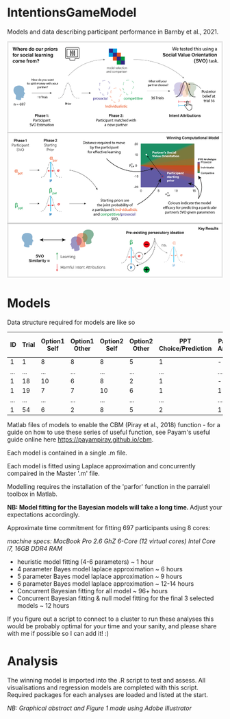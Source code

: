 # IntentionsGameModel
Models and data describing participant performance in Barnby et al., 2021.

![Abstract](GraphicalAbstractAlternative.png)

# Models

Data structure required for models are like so

ID | Trial | Option1 Self | Option1 Other | Option2 Self | Option2 Other | PPT Choice/Prediction | Partner Answer | PPT Choice Categorical | Correct
------------ | ------------- | ------------- | ------------- | ------------- | ------------- | ------------- | ------------- | ------------- | -------------
1 | 1 | 8 | 8 | 8 | 5 | 1 | - | 1 | -
... | ... | ... | ... | ... | ... | ... | ... | ... | ...
1 | 18 | 10 | 6 | 8 | 2 | 1 | - | 2 | -
1 | 19 | 7 | 7 | 10 | 6 | 1 | 1 | 1 | 1
... | ... | ... | ... | ... | ... | ... | ... | ... | ...
1 | 54 | 6 | 2 | 8 | 5 | 2 | 1 | 2 | 0



Matlab files of models to enable the CBM (Piray et al., 2018) function - for a guide on how to use these series of useful function, see Payam's useful guide online here https://payampiray.github.io/cbm.

Each model is contained in a single .m file.

Each model is fitted using Laplace approximation and concurrently compaired in the Master '.m' file.

Modelling requires the installation of the 'parfor' function in the parralell toolbox in Matlab. 

<b> NB: Model fitting for the Bayesian models will take a long time. </b> Adjust your expectations accordingly. 

Approximate time commitment for fitting 697 participants using 8 cores:

<i> machine specs:  MacBook Pro 2.6 GhZ 6-Core (12 virtual cores) Intel Core i7, 16GB DDR4 RAM </i>

 - heuristic model fitting (4-6 parameters) ~ 1 hour
 - 4 parameter Bayes model laplace approximation ~ 6 hours
 - 5 parameter Bayes model laplace approximation ~ 9 hours
 - 6 parameter Bayes model laplace approximation ~ 12-14 hours
 - Concurrent Bayesian fitting for all model ~ 96+ hours
 - Concurrent Bayesian fitting & null model fitting for the final 3 selected models ~ 12 hours

If you figure out a script to connect to a cluster to run these analyses this would be probably optimal for your time and your sanity, and please share with me if possible so I can add it! :)

# Analysis

The winning model is imported into the .R script to test and assess.
All visualisations and regression models are completed with this script.
Required packages for each analyses are loaded and listed at the start.

<i>NB: Graphical abstract and Figure 1 made using Adobe Illustrator </i>
